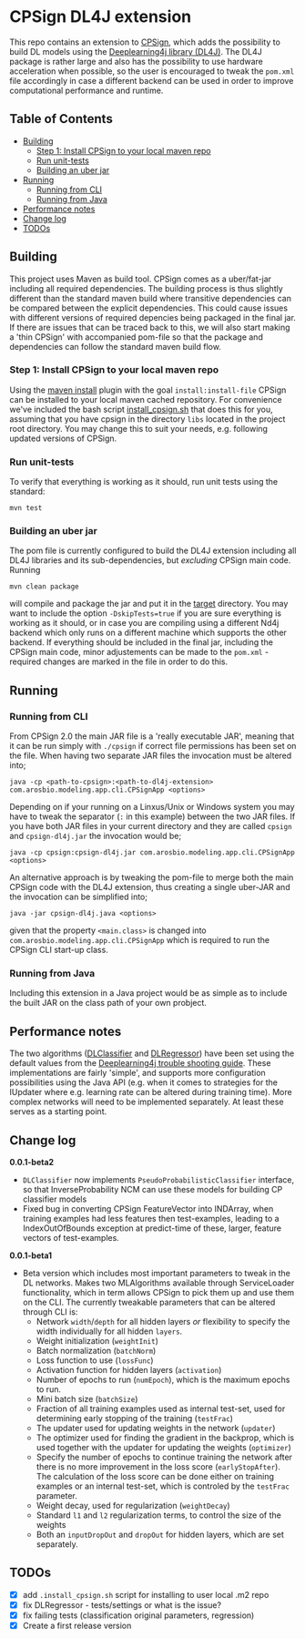 # CPSign DL4J extension <!-- omit in toc -->
This repo contains an extension to [CPSign](https://arosbio.com), which adds the possibility to build DL models using the [Deeplearning4j library (DL4J)](https://deeplearning4j.konduit.ai/). The DL4J package is rather large and also has the possibility to use hardware acceleration when possible, so the user is encouraged to tweak the `pom.xml` file accordingly in case a different backend can be used in order to improve computational performance and runtime.

## Table of Contents <!-- omit in toc -->
- [Building](#building)
  - [Step 1: Install CPSign to your local maven repo](#step-1-install-cpsign-to-your-local-maven-repo)
  - [Run unit-tests](#run-unit-tests)
  - [Building an uber jar](#building-an-uber-jar)
- [Running](#running)
  - [Running from CLI](#running-from-cli)
  - [Running from Java](#running-from-java)
- [Performance notes](#performance-notes)
- [Change log](#change-log)
- [TODOs](#todos)


## Building 
This project uses Maven as build tool. CPSign comes as a uber/fat-jar including all required dependencies. The building process is thus slightly different than the standard maven build where transitive dependencies can be compared between the explicit dependencies. This could cause issues with different versions of required depencies being packaged in the final jar. If there are issues that can be traced back to this, we will also start making a 'thin CPSign' with accompanied pom-file so that the package and dependencies can follow the standard maven build flow.

### Step 1: Install CPSign to your local maven repo
Using the [maven install](https://maven.apache.org/plugins/maven-install-plugin/index.html) plugin with the goal `install:install-file` CPSign can be installed to your local maven cached repository. For convenience we've included the bash script [install_cpsign.sh](install_cpsign.sh) that does this for you, assuming that you have cpsign in the directory `libs` located in the project root directory. You may change this to suit your needs, e.g. following updated versions of CPSign. 

### Run unit-tests
To verify that everything is working as it should, run unit tests using the standard:

```
mvn test
```

### Building an uber jar
The pom file is currently configured to build the DL4J extension including all DL4J libraries and its sub-dependencies, but _excluding_ CPSign main code. Running 

```
mvn clean package
```

will compile and package the jar and put it in the [target](target) directory. You may want to include the option `-DskipTests=true` if you are sure everything is working as it should, or in case you are compiling using a different Nd4j backend which only runs on a different machine which supports the other backend. If everything should be included in the final jar, including the CPSign main code, minor adjustements can be made to the `pom.xml` - required changes are marked in the file in order to do this.

## Running 

### Running from CLI
From CPSign 2.0 the main JAR file is a 'really executable JAR', meaning that it can be run simply with `./cpsign` if correct file permissions has been set on the file. When having two separate JAR files the invocation must be altered into;
```
java -cp <path-to-cpsign>:<path-to-dl4j-extension> com.arosbio.modeling.app.cli.CPSignApp <options>
```
Depending on if your running on a Linxus/Unix or Windows system you may have to tweak the separator (`:` in this example) between the two JAR files. If you have both JAR files in your current directory and they are called `cpsign` and `cpsign-dl4j.jar` the invocation would be;
```
java -cp cpsign:cpsign-dl4j.jar com.arosbio.modeling.app.cli.CPSignApp <options>
```

An alternative approach is by tweaking the pom-file to merge both the main CPSign code with the DL4J extension, thus creating a single uber-JAR and the invocation can be simplified into;
```
java -jar cpsign-dl4j.java <options>
```
given that the property `<main.class>` is changed into `com.arosbio.modeling.app.cli.CPSignApp` which is required to run the CPSign CLI start-up class. 

### Running from Java
Including this extension in a Java project would be as simple as to include the built JAR on the class path of your own probject. 

## Performance notes
The two algorithms ([DLClassifier](src/main/java/com/arosbio/ml/dl4j/DLClassifier.java) and [DLRegressor](src/main/java/com/arosbio/ml/dl4j/DLRegressor.java)) have been set using the default values from the [Deeplearning4j trouble shooting guide](https://deeplearning4j.konduit.ai/deeplearning4j/how-to-guides/tuning-and-training/troubleshooting-training). These implementations are fairly 'simple', and supports more configuration possibilities using the Java API (e.g. when it comes to strategies for the IUpdater where e.g. learning rate can be altered during training time). More complex networks will need to be implemented separately. At least these serves as a starting point.

## Change log 
**0.0.1-beta2**
- `DLClassifier` now implements `PseudoProbabilisticClassifier` interface, so that InverseProbability NCM can use these models for building CP classifier models
- Fixed bug in converting CPSign FeatureVector into INDArray, when training examples had less features then test-examples, leading to a IndexOutOfBounds exception at predict-time of these, larger, feature vectors of test-examples.

**0.0.1-beta1**
- Beta version which includes most important parameters to tweak in the DL networks. Makes two MLAlgorithms available through ServiceLoader functionality, which in term allows CPSign to pick them up and use them on the CLI. The currently tweakable parameters that can be altered through CLI is:
  - Network `width`/`depth` for all hidden layers _or_ flexibility to specify the width individually for all hidden `layers`.
  - Weight initialization (`weightInit`)
  - Batch normalization (`batchNorm`)
  - Loss function to use (`lossFunc`)
  - Activation function for hidden layers (`activation`)
  - Number of epochs to run (`numEpoch`), which is the maximum epochs to run.
  - Mini batch size (`batchSize`)
  - Fraction of all training examples used as internal test-set, used for determining early stopping of the training (`testFrac`)
  - The updater used for updating weights in the network (`updater`)
  - The optimizer used for finding the gradient in the backprop, which is used together with the updater for updating the weights (`optimizer`)
  - Specify the number of epochs to continue training the network after there is no more improvement in the loss score (`earlyStopAfter`). The calculation of the loss score can be done either on training examples or an internal test-set, which is controled by the `testFrac` parameter.
  - Weight decay, used for regularization (`weightDecay`)
  - Standard `l1` and `l2` regularization terms, to control the size of the weights
  - Both an `inputDropOut` and `dropOut` for hidden layers, which are set separately. 

## TODOs

- [x] add `.install_cpsign.sh` script for installing to user local .m2 repo
- [x] fix DLRegressor - tests/settings or what is the issue?
- [x] fix failing tests (classification original parameters, regression)
- [x] Create a first release version
